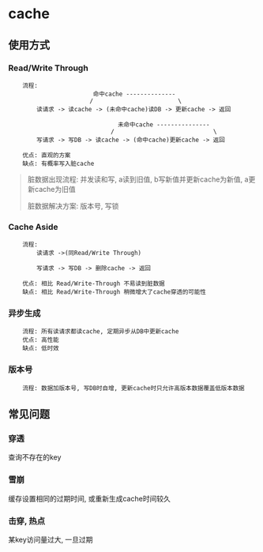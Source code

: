 # cache

## 使用方式

### Read/Write Through

        流程: 
                            命中cache --------------
                           /                        \
            读请求 -> 读cache -> (未命中cache)读DB -> 更新cache -> 返回

                                   未命中cache ---------------
                                 /                            \
            写请求 -> 写DB -> 读cache -> (命中cache)更新cache -> 返回

        优点: 直观的方案
        缺点: 有概率写入脏cache

> 脏数据出现流程: 并发读和写, a读到旧值, b写新值并更新cache为新值, a更新cache为旧值
>
> 脏数据解决方案: 版本号, 写锁

### Cache Aside

        流程:
            读请求 ->(同Read/Write Through)

            写请求 -> 写DB -> 删除cache -> 返回

        优点: 相比 Read/Write-Through 不易读到脏数据
        缺点: 相比 Read/Write-Through 稍微增大了cache穿透的可能性

### 异步生成

        流程: 所有读请求都读cache, 定期异步从DB中更新cache
        优点: 高性能
        缺点: 低时效

### 版本号

        流程: 数据加版本号, 写DB时自增, 更新cache时只允许高版本数据覆盖低版本数据

## 常见问题

### 穿透

查询不存在的key

### 雪崩

缓存设置相同的过期时间, 或重新生成cache时间较久

### 击穿, 热点

某key访问量过大, 一旦过期

